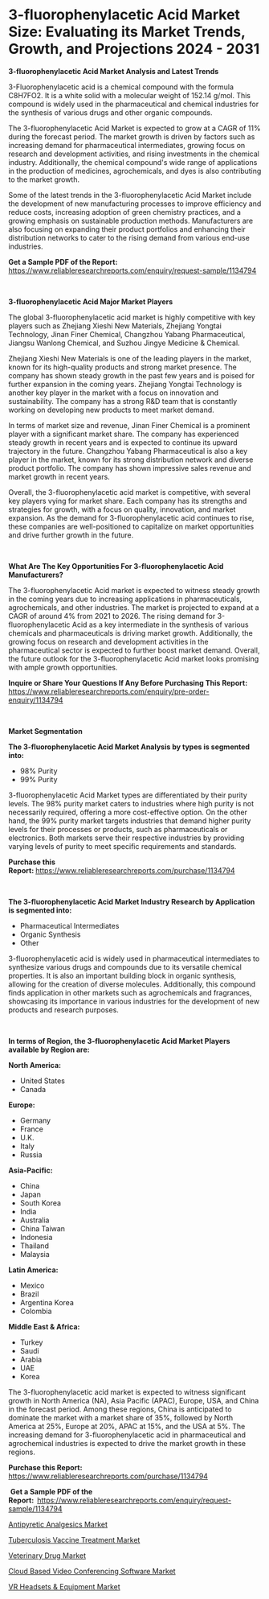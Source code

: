 <p><h1>3-fluorophenylacetic Acid Market Size: Evaluating its Market Trends, Growth, and Projections 2024 - 2031</h1></p><p><strong>3-fluorophenylacetic Acid Market Analysis and Latest Trends</strong></p>
<p><p>3-Fluorophenylacetic acid is a chemical compound with the formula C8H7FO2. It is a white solid with a molecular weight of 152.14 g/mol. This compound is widely used in the pharmaceutical and chemical industries for the synthesis of various drugs and other organic compounds.</p><p>The 3-fluorophenylacetic Acid Market is expected to grow at a CAGR of 11% during the forecast period. The market growth is driven by factors such as increasing demand for pharmaceutical intermediates, growing focus on research and development activities, and rising investments in the chemical industry. Additionally, the chemical compound's wide range of applications in the production of medicines, agrochemicals, and dyes is also contributing to the market growth.</p><p>Some of the latest trends in the 3-fluorophenylacetic Acid Market include the development of new manufacturing processes to improve efficiency and reduce costs, increasing adoption of green chemistry practices, and a growing emphasis on sustainable production methods. Manufacturers are also focusing on expanding their product portfolios and enhancing their distribution networks to cater to the rising demand from various end-use industries.</p></p>
<p><strong>Get a Sample PDF of the Report:&nbsp;</strong> <a href="https://www.reliableresearchreports.com/enquiry/request-sample/1134794">https://www.reliableresearchreports.com/enquiry/request-sample/1134794</a></p>
<p>&nbsp;</p>
<p><strong>3-fluorophenylacetic Acid Major Market Players</strong></p>
<p><p>The global 3-fluorophenylacetic acid market is highly competitive with key players such as Zhejiang Xieshi New Materials, Zhejiang Yongtai Technology, Jinan Finer Chemical, Changzhou Yabang Pharmaceutical, Jiangsu Wanlong Chemical, and Suzhou Jingye Medicine & Chemical. </p><p>Zhejiang Xieshi New Materials is one of the leading players in the market, known for its high-quality products and strong market presence. The company has shown steady growth in the past few years and is poised for further expansion in the coming years. Zhejiang Yongtai Technology is another key player in the market with a focus on innovation and sustainability. The company has a strong R&D team that is constantly working on developing new products to meet market demand.</p><p>In terms of market size and revenue, Jinan Finer Chemical is a prominent player with a significant market share. The company has experienced steady growth in recent years and is expected to continue its upward trajectory in the future. Changzhou Yabang Pharmaceutical is also a key player in the market, known for its strong distribution network and diverse product portfolio. The company has shown impressive sales revenue and market growth in recent years.</p><p>Overall, the 3-fluorophenylacetic acid market is competitive, with several key players vying for market share. Each company has its strengths and strategies for growth, with a focus on quality, innovation, and market expansion. As the demand for 3-fluorophenylacetic acid continues to rise, these companies are well-positioned to capitalize on market opportunities and drive further growth in the future.</p></p>
<p>&nbsp;</p>
<p><strong>What Are The Key Opportunities For 3-fluorophenylacetic Acid Manufacturers?</strong></p>
<p><p>The 3-fluorophenylacetic Acid market is expected to witness steady growth in the coming years due to increasing applications in pharmaceuticals, agrochemicals, and other industries. The market is projected to expand at a CAGR of around 4% from 2021 to 2026. The rising demand for 3-fluorophenylacetic Acid as a key intermediate in the synthesis of various chemicals and pharmaceuticals is driving market growth. Additionally, the growing focus on research and development activities in the pharmaceutical sector is expected to further boost market demand. Overall, the future outlook for the 3-fluorophenylacetic Acid market looks promising with ample growth opportunities.</p></p>
<p><strong>Inquire or Share Your Questions If Any Before Purchasing This Report:</strong> <a href="https://www.reliableresearchreports.com/enquiry/pre-order-enquiry/1134794">https://www.reliableresearchreports.com/enquiry/pre-order-enquiry/1134794</a></p>
<p>&nbsp;</p>
<p><strong>Market Segmentation</strong></p>
<p><strong>The 3-fluorophenylacetic Acid Market Analysis by types is segmented into:</strong></p>
<p><ul><li>98% Purity</li><li>99% Purity</li></ul></p>
<p><p>3-fluorophenylacetic Acid Market types are differentiated by their purity levels. The 98% purity market caters to industries where high purity is not necessarily required, offering a more cost-effective option. On the other hand, the 99% purity market targets industries that demand higher purity levels for their processes or products, such as pharmaceuticals or electronics. Both markets serve their respective industries by providing varying levels of purity to meet specific requirements and standards.</p></p>
<p><strong>Purchase this Report:&nbsp;</strong><a href="https://www.reliableresearchreports.com/purchase/1134794">https://www.reliableresearchreports.com/purchase/1134794</a></p>
<p>&nbsp;</p>
<p><strong>The 3-fluorophenylacetic Acid Market Industry Research by Application is segmented into:</strong></p>
<p><ul><li>Pharmaceutical Intermediates</li><li>Organic Synthesis</li><li>Other</li></ul></p>
<p><p>3-fluorophenylacetic acid is widely used in pharmaceutical intermediates to synthesize various drugs and compounds due to its versatile chemical properties. It is also an important building block in organic synthesis, allowing for the creation of diverse molecules. Additionally, this compound finds application in other markets such as agrochemicals and fragrances, showcasing its importance in various industries for the development of new products and research purposes.</p></p>
<p>&nbsp;</p>
<p><strong>In terms of Region, the 3-fluorophenylacetic Acid Market Players available by Region are:</strong></p>
<p>
    <p> <strong> North America: </strong>
        <ul>
            <li>United States</li>
            <li>Canada</li>
        </ul>
        </p> 
    <p> <strong> Europe: </strong>
        <ul>
            <li>Germany</li>
            <li>France</li>
            <li>U.K.</li>
            <li>Italy</li>
            <li>Russia</li>
        </ul>
        </p> 
    <p> <strong> Asia-Pacific: </strong>
        <ul>
            <li>China</li>
            <li>Japan</li>
            <li>South Korea</li>
            <li>India</li>
            <li>Australia</li>
            <li>China Taiwan</li>
            <li>Indonesia</li>
            <li>Thailand</li>
            <li>Malaysia</li>
        </ul>
        </p> 
    <p> <strong> Latin America: </strong>
        <ul>
            <li>Mexico</li>
            <li>Brazil</li>
            <li>Argentina Korea</li>
            <li>Colombia</li>
        </ul>
        </p> 
    <p> <strong> Middle East & Africa: </strong>
        <ul>
            <li>Turkey</li>
            <li>Saudi</li>
            <li>Arabia</li>
            <li>UAE</li>
            <li>Korea</li>
        </ul>
    </p>
    </p>
<p><p>The 3-fluorophenylacetic acid market is expected to witness significant growth in North America (NA), Asia Pacific (APAC), Europe, USA, and China in the forecast period. Among these regions, China is anticipated to dominate the market with a market share of 35%, followed by North America at 25%, Europe at 20%, APAC at 15%, and the USA at 5%. The increasing demand for 3-fluorophenylacetic acid in pharmaceutical and agrochemical industries is expected to drive the market growth in these regions.</p></p>
<p><strong>Purchase this Report: </strong><a href="https://www.reliableresearchreports.com/purchase/1134794">https://www.reliableresearchreports.com/purchase/1134794</a></p>
<p>&nbsp;<strong>Get a Sample PDF of the Report:&nbsp;&nbsp;</strong><a href="https://www.reliableresearchreports.com/enquiry/request-sample/1134794">https://www.reliableresearchreports.com/enquiry/request-sample/1134794</a></p>
<p><strong></strong></p>
<p><p><a href="https://medium.com/@marielong2006/antipyretic-analgesics-market-trends-and-market-analysis-forecasted-for-period-2024-2031-665c8f443a2b">Antipyretic Analgesics Market</a></p><p><a href="https://medium.com/@cynthiajohnson755/tuberculosis-vaccine-treatment-market-furnishes-information-on-market-share-market-trends-and-7a9952ed5c6d">Tuberculosis Vaccine Treatment Market</a></p><p><a href="https://medium.com/@cynthiajohnson755/veterinary-drug-market-analysis-its-cagr-market-segmentation-and-global-industry-overview-b5c5341e846b">Veterinary Drug Market</a></p><p><a href="https://github.com/abdelrhmankishk22/Market-Research-Report-List-3/blob/main/cloud-based-video-conferencing-software-market.md">Cloud Based Video Conferencing Software Market</a></p><p><a href="https://github.com/bracarafogo/Market-Research-Report-List-2/blob/main/vr-headsets-equipment-market.md">VR Headsets & Equipment Market</a></p></p>